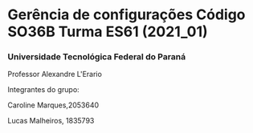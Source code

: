 # Gerência de configurações Código SO36B Turma ES61 (2021_01)


### Universidade Tecnológica Federal do Paraná


Professor Alexandre L'Erario

Integrantes do grupo:

Caroline Marques,2053640

Lucas Malheiros, 1835793

